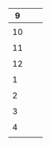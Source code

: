 
| 9   |     |     |
| --- | --- | --- |
|     |     |     |
| 10  |     |     |
|     |     |     |
| 11  |     |     |
|     |     |     |
| 12  |     |     |
|     |     |     |
| 1   |     |     |
|     |     |     |
| 2   |     |     |
|     |     |     |
| 3   |     |     |
|     |     |     |
| 4   |     |     |
|     |     |     |

